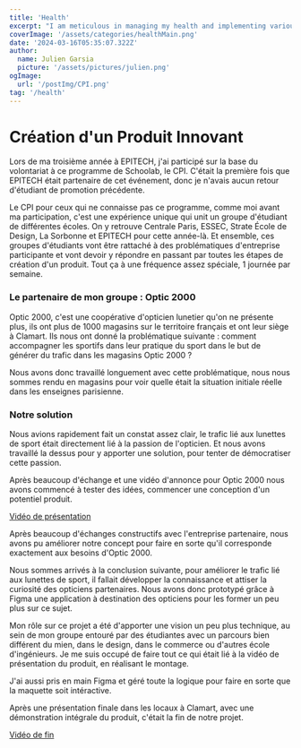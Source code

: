 ```yaml
---
title: 'Health'
excerpt: "I am meticulous in managing my health and implementing various habits in my daily routine to optimize overall well-being. Additionally, I engage in regular gym sessions. I intend to share my acquired knowledge in this space, not only to streamline information but also to document my health-conscious choices."
coverImage: '/assets/categories/healthMain.png'
date: '2024-03-16T05:35:07.322Z'
author:
  name: Julien Garsia
  picture: '/assets/pictures/julien.png'
ogImage:
  url: '/postImg/CPI.png'
tag: '/health'
---
```


# Création d'un Produit Innovant



Lors de ma troisième année à EPITECH, j'ai participé sur la base du volontariat à ce programme de Schoolab, le CPI. C'était la première fois que EPITECH était partenaire de cet événement, donc je n'avais aucun retour d'étudiant de promotion précédente.

Le CPI pour ceux qui ne connaisse pas ce programme, comme moi avant ma participation, c'est une expérience unique qui unit un groupe d'étudiant de différentes écoles. On y retrouve Centrale Paris, ESSEC, Strate École de Design, La Sorbonne et EPITECH pour cette année-là. Et ensemble, ces groupes d'étudiants vont être rattaché à des problématiques d'entreprise participante et vont devoir y répondre en passant par toutes les étapes de création d'un produit. Tout ça à une fréquence assez spéciale, 1 journée par semaine.

### Le partenaire de mon groupe : Optic 2000

Optic 2000, c'est une coopérative d'opticien lunetier qu'on ne présente plus, ils ont plus de 1000 magasins sur le territoire français et ont leur siège à Clamart. Ils nous ont donné la problématique suivante : comment accompagner les sportifs dans leur pratique du sport dans le but de générer du trafic dans les magasins Optic 2000 ?

Nous avons donc travaillé longuement avec cette problématique, nous nous sommes rendu en magasins pour voir quelle était la situation initiale réelle dans les enseignes parisienne.

### Notre solution

Nous avions rapidement fait un constat assez clair, le trafic lié aux lunettes de sport était directement lié à la passion de l'opticien. Et nous avons travaillé la dessus pour y apporter une solution, pour tenter de démocratiser cette passion.

Après beaucoup d'échange et une vidéo d'annonce pour Optic 2000 nous avons commencé à tester des idées, commencer une conception d'un potentiel produit.

[Vidéo de présentation](https://www.linkedin.com/feed/update/urn:li:activity:6854805054570942464/)

Après beaucoup d'échanges constructifs avec l'entreprise partenaire, nous avons pu améliorer notre concept pour faire en sorte qu'il corresponde exactement aux besoins d'Optic 2000.

Nous sommes arrivés à la conclusion suivante, pour améliorer le trafic lié aux lunettes de sport, il fallait développer la connaissance et attiser la curiosité des opticiens partenaires. Nous avons donc prototypé grâce à Figma une application à destination des opticiens pour les former un peu plus sur ce sujet.

Mon rôle sur ce projet a été d'apporter une vision un peu plus technique, au sein de mon groupe entouré par des étudiantes avec un parcours bien différent du mien, dans le design, dans le commerce ou d'autres école d'ingénieurs. Je me suis occupé de faire tout ce qui était lié à la vidéo de présentation du produit, en réalisant le montage.

J'ai aussi pris en main Figma et géré toute la logique pour faire en sorte que la maquette soit intéractive.

Après une présentation finale dans les locaux à Clamart, avec une démonstration intégrale du produit, c'était la fin de notre projet.

[Vidéo de fin](https://www.linkedin.com/feed/update/urn:li:activity:6917501024966443009/)
